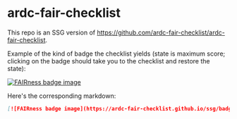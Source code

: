 # ardc-fair-checklist

This repo is an SSG version of https://github.com/ardc-fair-checklist/ardc-fair-checklist.

Example of the kind of badge the checklist yields (state is maximum score; clicking on the badge should take you to the checklist and restore the state):

[![FAIRness badge image](https://ardc-fair-checklist.github.io/ssg/badge.svg)](https://ardc-fair-checklist.github.io/ssg/software/v0.2?f=332323&a=3333&i=22&r=424332)

Here's the corresponding markdown:

```markdown
[![FAIRness badge image](https://ardc-fair-checklist.github.io/ssg/badge.svg)](https://ardc-fair-checklist.github.io/ssg/software/v0.2?f=332323&a=3333&i=22&r=424332)
```
